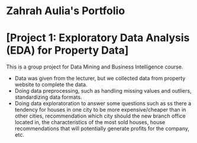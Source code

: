 # Zahrah Aulia's Portfolio

# [Project 1: Exploratory Data Analysis (EDA) for Property Data]

This is a group project for Data Mining and Business Intelligence course.

* Data was given from the lecturer, but we collected data from property website to complete the data.
* Doing data preprocessing, such as handling missing values and outliers, standardizing data formats.
* Doing data exploratoration to answer some questions such as ss there a tendency for houses in one city to be more expensive/cheaper than in other cities, recommendation which city should the new branch office located in, the characteristics of the most sold houses, house recommendations that will potentially generate profits for the company, etc.

